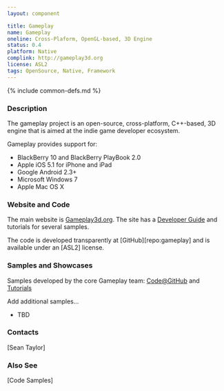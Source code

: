 ```yaml
---
layout: component

title: Gameplay
name: Gameplay
oneline: Cross-Plaform, OpenGL-based, 3D Engine
status: 0.4
platform: Native
complink: http://gameplay3d.org
license: ASL2
tags: OpenSource, Native, Framework
---
```

{% include common-defs.md %}

### Description
The gameplay project is an open-source, cross-platform, C++-based,
3D engine that is aimed at the indie game developer ecosystem.

Gameplay provides support for:
* BlackBerry 10 and BlackBerry PlayBook 2.0
* Apple iOS 5.1 for iPhone and iPad
* Google Android 2.3+
* Microsoft Windows 7
* Apple Mac OS X

### Website and Code
The main website is [Gameplay3d.org](http://gameplay3d.org).  The site has a
[Developer Guide](https://github.com/blackberry/GamePlay/raw/master/gameplay-docs/development-guide.pdf)
and tutorials for several samples.

The code is developed transparently at [GitHub][repo:gameplay] and is available under an [ASL2] license.

### Samples and Showcases
Samples developed by the core Gameplay team: [Code@GitHub](https://github.com/blackberry/GamePlay/tree/master/gameplay-samples) and [Tutorials](https://github.com/blackberry/GamePlay/tree/master/gameplay-docs)

Add additional samples...

* TBD

### Contacts
[Sean Taylor]

### Also See
[Code Samples]